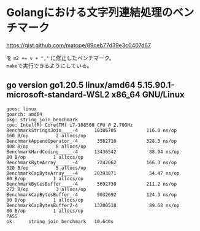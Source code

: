 # Golangにおける文字列連結処理のベンチマーク

https://gist.github.com/matope/89ceb77d39e3c0407d67

を `m2 += v + ","` に修正したベンチマーク。  
`make`で実行できるようにしている。

## go version go1.20.5 linux/amd64 5.15.90.1-microsoft-standard-WSL2 x86_64 GNU/Linux
```
goos: linux
goarch: amd64
pkg: string_join_benchmark
cpu: Intel(R) Core(TM) i7-10850H CPU @ 2.70GHz
BenchmarkStringsJoin____-4   	10386705	       116.0 ns/op	     160 B/op	       2 allocs/op
BenchmarkAppendOperator_-4   	 3582710	       328.3 ns/op	     408 B/op	       8 allocs/op
BenchmarkHardCoding_____-4   	13436542	        88.94 ns/op	      80 B/op	       1 allocs/op
BenchmarkByteArray______-4   	 7242062	       166.3 ns/op	     320 B/op	       5 allocs/op
BenchmarkCapByteArray___-4   	20393071	        54.47 ns/op	      80 B/op	       1 allocs/op
BenchmarkBytesBuffer____-4   	 5692730	       211.2 ns/op	     272 B/op	       3 allocs/op
BenchmarkCapBytesBuffer_-4   	 9032692	       124.3 ns/op	      80 B/op	       1 allocs/op
BenchmarkCapBytesBuffer2-4   	13200518	        89.68 ns/op	      80 B/op	       1 allocs/op
PASS
ok  	string_join_benchmark	10.640s
```
